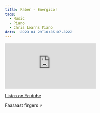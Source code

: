 ```yaml
---
title: Faber - Energico!
tags:
  - Music
  - Piano
  - Chris Learns Piano
date: '2023-04-29T10:35:07.322Z'
---
```


<iframe src="https://www.youtube-nocookie.com/embed/2BMmAmUD5dc?modestbranding=1&showinfo=0&rel=0" title="YouTube video player" frameborder="0" allow="accelerometer; autoplay; encrypted-media; gyroscope; picture-in-picture;" allowfullscreen className="youtube_video"></iframe>

[Listen on Youtube](https://youtu.be/2BMmAmUD5dc)

Faaaaast fingers ⚡️
